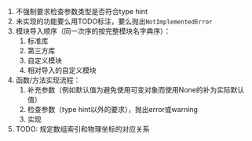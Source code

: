 1. 不强制要求检查参数类型是否符合type hint
2. 未实现的功能要么用TODO标注，要么抛出``NotImplementedError``
3. 模块导入顺序（同一次序的按完整模块名字典序）：
   1. 标准库
   2. 第三方库
   3. 自定义模块
   4. 相对导入的自定义模块
4. 函数/方法实现流程：
   1. 补充参数（例如默认值为避免使用可变对象而使用None的补为实际默认值）
   2. 检查参数（type hint以外的要求），抛出error或warning
   3. 实现
5. TODO: 规定数组索引和物理坐标的对应关系